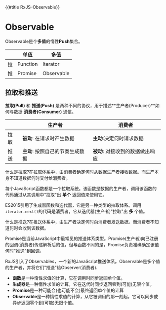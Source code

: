 {{#title RxJS-Observable}}

# Observable

Observable是个**多值**的惰性**Push**集合。

 &nbsp; | 单值 | 多值
---|---|---
拉 | Function | Iterator 
推 | Promise | Observable 

## 拉取和推送

**拉取(Pull)** 和 **推送(Push)** 是两种不同的协议，用于描述**生产者(Producer)**如何与数据 **消费者(Consumer)** 通信。

&nbsp; | 生产者 | 消费者
---|---|---
拉取 | **被动**: 在请求时产生数据 | **主动**:决定何时请求数据
推送 | **主动**: 按照自己的节奏生成数据 | **被动**: 对接收到的数据做出响应 

什么是拉取?在拉取体系中，由消费者确定何时从数据生产者接收数据。而生产本身不知道数据何时交付给消费者。

每个JavaScript函数都是一个拉取系统。该函数是数据的生产者，调用该函数的代码通过从其调用中"拉取"出 **单个** 返回值来使用它。

ES2015引用了生成器函数和迭代器，它是另一种类型的拉取体系。调用`iterator.next()`的代码是消费者，它从迭代器(生产者)"拉取"出 **多** 个值。

什么是推送?在推送体系中，由生产者决定何时向消费者发送数据。而消费者不知道何时会收到该数据。

Promise是当前JavaScript中最常见的推送体系类型。Promise(生产者)向已注册的回调(消费者)传递解析后的值，但与函数不同的是，Promise负责准确确定该值何时"推送"到回调。

RxJS引入了Observables，一个新的JavaScript推送体系。Observable是多个值的生产者，并将它们"推送"给Observer(消费者).

- **函数**是一种惰性求值的计算，它在调用时同步返回单个值。
- **生成器**是一种惰性求值的计算，它在迭代时同步返回零到(可能)无限个值。
- **Promise**是一种可能会(也可能不会)最终返回单个值的计算
- **Observable**是一种惰性求值的计算，从它被调用的那一刻起，它可以同步或异步返回零个到(可能)无限个值。
